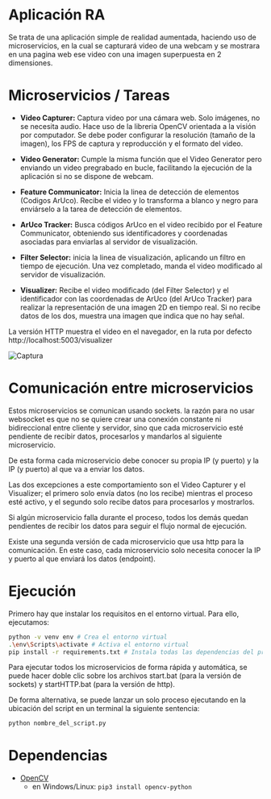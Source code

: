 # Aplicación RA

Se trata de una aplicación simple de realidad aumentada, haciendo uso de microservicios, en la cual se capturará video de una webcam y se mostrara en una pagina web ese video con una imagen superpuesta en 2 dimensiones.

# Microservicios / Tareas

- **Video Capturer:** Captura video por una cámara web. Solo imágenes, no se necesita audio. Hace uso de la libreria OpenCV orientada a la visión por computador.
  Se debe poder configurar la resolución (tamaño de la imagen), los FPS de captura y reproducción y el formato del video.

- **Video Generator:** Cumple la misma función que el Video Generator pero enviando un video pregrabado en bucle, facilitando la ejecución de la aplicación si no se dispone de webcam.

- **Feature Communicator:** Inicia la linea de detección de elementos (Codigos ArUco). Recibe el video y lo transforma a blanco y negro para enviárselo a la tarea de detección de elementos.

- **ArUco Tracker:** Busca códigos ArUco en el video recibido por el Feature Communicator, obteniendo sus identificadores y coordenadas asociadas para enviarlas al servidor de visualización.

- **Filter Selector:** inicia la linea de visualización, aplicando un filtro en tiempo de ejecución. Una vez completado, manda el video modificado al servidor de visualización.

- **Visualizer:** Recibe el video modificado (del Filter Selector) y el identificador con las coordenadas de ArUco (del ArUco Tracker) para realizar la representación de una imagen 2D en tiempo real. Si no recibe datos de los dos, muestra una imagen que indica que no hay señal.

La versión HTTP muestra el video en el navegador, en la ruta por defecto http://localhost:5003/visualizer 

![Captura](https://github.com/Enriquelp/App_RA/assets/48442517/f1a6dd5b-fef5-4878-a0fc-769ea606686f)

# Comunicación entre microservicios

Estos microservicios se comunican usando sockets. la razón para no usar websocket es que no se quiere crear una conexión constante ni bidireccional entre cliente y servidor, sino que cada microservicio esté pendiente de recibir datos, procesarlos y mandarlos al siguiente microservicio.

De esta forma cada microservicio debe conocer su propia IP (y puerto) y la IP (y puerto) al que va a enviar los datos.

Las dos excepciones a este comportamiento son el Video Capturer y el Visualizer; el primero solo envía datos (no los recibe) mientras el proceso esté activo, y el segundo solo recibe datos para procesarlos y mostrarlos.

Si algún microservicio falla durante el proceso, todos los demás quedan pendientes de recibir los datos para seguir el flujo normal de ejecución.

Existe una segunda versión de cada microservicio que usa http para la comunicación. En este caso, cada microservicio solo necesita conocer la IP y puerto al que enviará los datos (endpoint).

# Ejecución

Primero hay que instalar los requisitos en el entorno virtual. Para ello, ejecutamos:

```bash
python -v venv env # Crea el entorno virtual
.\env\Scripts\activate # Activa el entorno virtual
pip install -r requirements.txt # Instala todas las dependencias del proyecto
```

Para ejecutar todos los microservicios de forma rápida y automática, se puede hacer doble clic sobre los archivos start.bat (para la versión de sockets) y startHTTP.bat (para la versión de http).

De forma alternativa, se puede lanzar un solo proceso ejecutando en la ubicación del script en un terminal la siguiente sentencia:

```python
python nombre_del_script.py
```

# Dependencias

- [OpenCV](https://opencv.org/)
    - en Windows/Linux: `pip3 install opencv-python`
